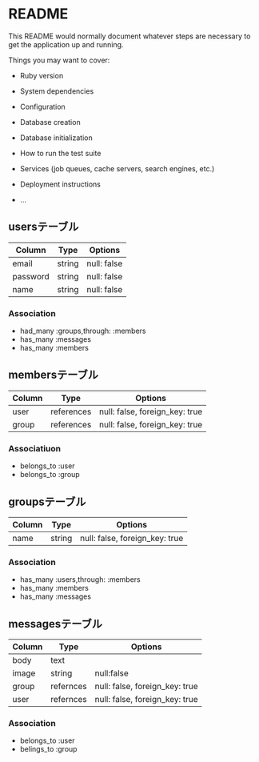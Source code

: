 # README

This README would normally document whatever steps are necessary to get the
application up and running.

Things you may want to cover:

* Ruby version

* System dependencies

* Configuration

* Database creation

* Database initialization

* How to run the test suite

* Services (job queues, cache servers, search engines, etc.)

* Deployment instructions

* ...



## usersテーブル
|Column|Type|Options|
|------|----|-------|
|email|string|null: false|
|password|string|null: false|
|name|string|null: false|
### Association
- had_many :groups,through: :members
- has_many :messages
- has_many :members

## membersテーブル
Column|Type|Options|
|------|----|-------|
|user|references|null: false, foreign_key: true|
|group|references|null: false, foreign_key: true|
### Associatiuon
- belongs_to :user
- belongs_to :group

## groupsテーブル

|Column|Type|Options|
|------|----|-------|
|name|string|null: false, foreign_key: true|
### Association
- has_many :users,through: :members
- has_many :members
- has_many :messages

## messagesテーブル
|Column|Type|Options|
|------|----|-------|
|body|text|
|image|string|null:false|
|group|refernces|null: false, foreign_key: true|
|user|refernces|null: false, foreign_key: true|
### Association
- belongs_to :user
- belings_to :group

